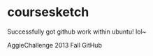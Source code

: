 coursesketch
============
Successfully got github work within ubuntu! lol~


AggieChallenge 2013 Fall GitHub
